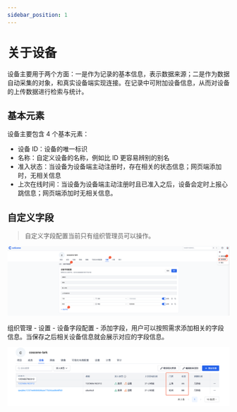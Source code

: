 ```yaml
---
sidebar_position: 1
---
```


# 关于设备

设备主要用于两个方面：一是作为记录的基本信息，表示数据来源；二是作为数据自动采集的对象，和真实设备端实现连接。在记录中可附加设备信息，从而对设备的上传数据进行检索与统计。

## 基本元素

设备主要包含 4 个基本元素：

- 设备 ID：设备的唯一标识
- 名称：自定义设备的名称，例如比 ID 更容易辨别的别名
- 准入状态：当设备为设备端主动注册时，存在相关的状态信息；网页端添加时，无相关信息
- 上次在线时间：当设备为设备端主动注册时且已准入之后，设备会定时上报心跳信息；网页端添加时无相关信息。

## 自定义字段

> 自定义字段配置当前只有组织管理员可以操作。

![device custom fields](../img/device-custom-fields.png)

组织管理 - 设置 - 设备字段配置 - 添加字段，用户可以按照需求添加相关的字段信息。当保存之后相关设备信息就会展示对应的字段信息。

![device list](../img/device-list-1.png)
